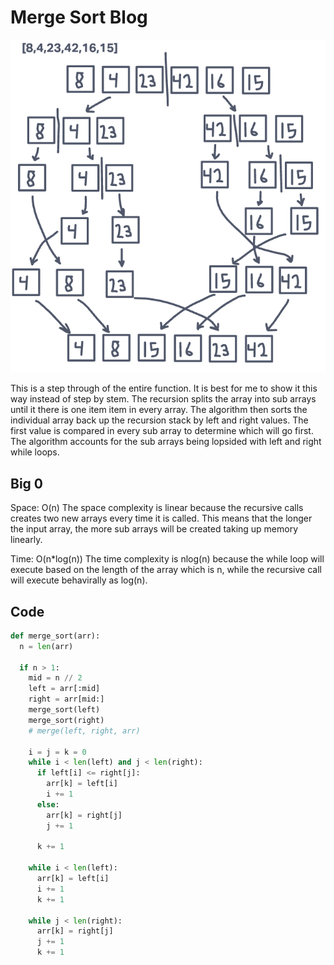 # Merge Sort Blog

![Step Trough](./step-through.png)

This is a step through of the entire function. It is best for me to show it this way instead of step by stem. The recursion splits the array into sub arrays until it there is one item item in every array. The algorithm then sorts the individual array back up the recursion stack by left and right values. The first value is compared in every sub array to determine which will go first. The algorithm accounts for the sub arrays being lopsided with left and right while loops.

## Big 0

Space: O(n)
The space complexity is linear because the recursive calls creates two new arrays every time it is called. This means that the longer the input array, the more sub arrays will be created taking up memory linearly.

Time: O(n*log(n))
The time complexity is nlog(n) because the while loop will execute based on the length of the array which is n, while the recursive call will execute behavirally as log(n).

## Code

```python
def merge_sort(arr):
  n = len(arr)

  if n > 1:
    mid = n // 2
    left = arr[:mid]
    right = arr[mid:]
    merge_sort(left)
    merge_sort(right)
    # merge(left, right, arr)

    i = j = k = 0
    while i < len(left) and j < len(right):
      if left[i] <= right[j]:
        arr[k] = left[i]
        i += 1
      else:
        arr[k] = right[j]
        j += 1

      k += 1

    while i < len(left):
      arr[k] = left[i]
      i += 1
      k += 1

    while j < len(right):
      arr[k] = right[j]
      j += 1
      k += 1

```
